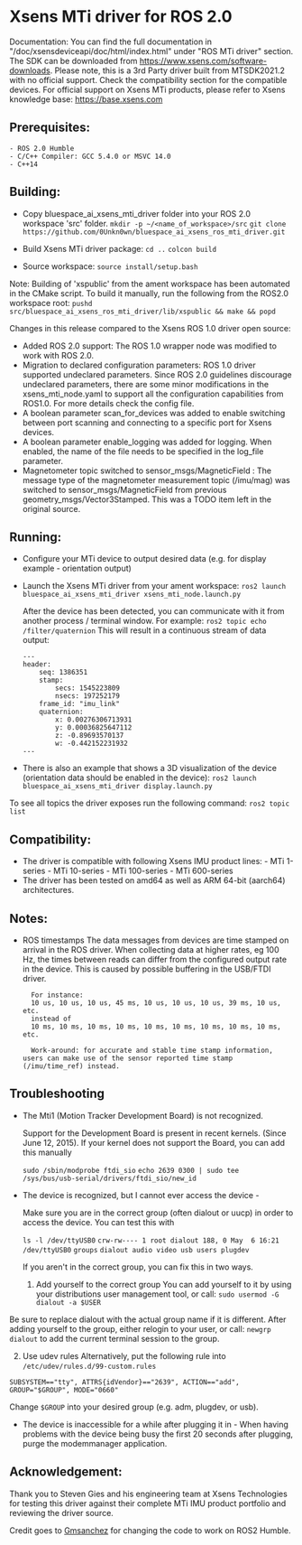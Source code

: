 # Xsens MTi driver for ROS 2.0

Documentation:
You can find the full documentation in "<your MT SDK directory>/doc/xsensdeviceapi/doc/html/index.html" under "ROS MTi driver" section. The SDK can be downloaded from https://www.xsens.com/software-downloads. Please note, this is a 3rd Party driver built from MTSDK2021.2 with no official support. Check the compatibility section for the compatible devices. For official support on Xsens MTi products, please refer to Xsens knowledge base: https://base.xsens.com

## Prerequisites:
    - ROS 2.0 Humble
    - C/C++ Compiler: GCC 5.4.0 or MSVC 14.0
    - C++14

## Building:
- Copy bluespace_ai_xsens_mti_driver folder into your ROS 2.0 workspace 'src' folder.
`mkdir -p ~/<name_of_workspace>/src`
`git clone https://github.com/0Unkn0wn/bluespace_ai_xsens_ros_mti_driver.git`

- Build Xsens MTi driver package:
`cd ..`
`colcon build`

- Source workspace:
`source install/setup.bash`

Note: Building of 'xspublic' from the ament workspace has been automated in the CMake script. To build it manually, run the following from the ROS2.0 workspace root:
`pushd src/bluespace_ai_xsens_ros_mti_driver/lib/xspublic && make && popd`

Changes in this release compared to the Xsens ROS 1.0 driver open source:
- Added ROS 2.0 support: The ROS 1.0 wrapper node was modified to work with ROS 2.0.
- Migration to declared configuration parameters: ROS 1.0 driver supported undeclared parameters. Since ROS 2.0 guidelines discourage undeclared parameters, there are some minor modifications in the xsens_mti_node.yaml to support all the configuration capabilities from ROS1.0. For more details check the config file.
- A boolean parameter scan_for_devices was added to enable switching between port scanning and connecting to a specific port for Xsens devices.
- A boolean parameter enable_logging was added for logging. When enabled, the name of the file needs to be specified in the log_file parameter.
- Magnetometer topic switched to sensor_msgs/MagneticField : The message type of the magnetometer measurement topic (/imu/mag) was switched to sensor_msgs/MagneticField from previous geometry_msgs/Vector3Stamped. This was a TODO item left in the original source.

## Running:
- Configure your MTi device to output desired data (e.g. for display example - orientation output)

- Launch the Xsens MTi driver from your ament workspace:
`ros2 launch bluespace_ai_xsens_mti_driver xsens_mti_node.launch.py`

  After the device has been detected, you can communicate with it from another process / terminal window.
  For example:
  `ros2 topic echo /filter/quaternion`
  This will result in a continuous stream of data output:
  ```
  ---
  header: 
      seq: 1386351
      stamp: 
          secs: 1545223809
          nsecs: 197252179
      frame_id: "imu_link"
      quaternion: 
          x: 0.00276306713931
          y: 0.00036825647112
          z: -0.89693570137
          w: -0.442152231932
  ---
  ```
- There is also an example that shows a 3D visualization of the device (orientation data should be enabled in the device):
`ros2 launch bluespace_ai_xsens_mti_driver display.launch.py`

To see all topics the driver exposes run the following command:
`ros2 topic list`

## Compatibility:
- The driver is compatible with following Xsens IMU product lines:
      - MTi 1-series
      - MTi 10-series
      - MTi 100-series
      - MTi 600-series
- The driver has been tested on amd64 as well as ARM 64-bit (aarch64) architectures. 


## Notes:
- ROS timestamps
        The data messages from devices are time stamped on arrival in the ROS driver.
        When collecting data at higher rates, eg 100 Hz, the times between reads can differ from the configured output rate in the device.
        This is caused by possible buffering in the USB/FTDI driver.

        For instance:
        10 us, 10 us, 10 us, 45 ms, 10 us, 10 us, 10 us, 39 ms, 10 us, etc.
        instead of 
        10 ms, 10 ms, 10 ms, 10 ms, 10 ms, 10 ms, 10 ms, 10 ms, 10 ms, etc.

        Work-around: for accurate and stable time stamp information, users can make use of the sensor reported time stamp (/imu/time_ref) instead.

## Troubleshooting

- The Mti1 (Motion Tracker Development Board) is not recognized.

  Support for the Development Board is present in recent kernels. (Since June 12, 2015).
  If your kernel does not support the Board, you can add this manually

  `sudo /sbin/modprobe ftdi_sio`
  `echo 2639 0300 | sudo tee /sys/bus/usb-serial/drivers/ftdi_sio/new_id`


- The device is recognized, but I cannot ever access the device -

  Make sure you are in the correct group (often dialout or uucp) in order to
  access the device. You can test this with

  `ls -l /dev/ttyUSB0`
  `crw-rw---- 1 root dialout 188, 0 May  6 16:21 /dev/ttyUSB0`
  `groups`
  `dialout audio video usb users plugdev`

  If you aren't in the correct group, you can fix this in two ways.

  1. Add yourself to the correct group
You can add yourself to it by using your distributions user management tool, or call: `sudo usermod -G dialout -a $USER`

Be sure to replace dialout with the actual group name if it is different. After adding yourself to the group, either relogin to your user, or call:
`newgrp dialout` to add the current terminal session to the group.

2. Use udev rules
Alternatively, put the following rule into `/etc/udev/rules.d/99-custom.rules`

`SUBSYSTEM=="tty", ATTRS{idVendor}=="2639", ACTION=="add", GROUP="$GROUP", MODE="0660"`

Change `$GROUP` into your desired group (e.g. adm, plugdev, or usb).


- The device is inaccessible for a while after plugging it in -
When having problems with the device being busy the first 20 seconds after plugging, purge the modemmanager application.

## Acknowledgement:
Thank you to Steven Gies and his engineering team at Xsens Technologies for testing this driver against their complete MTi IMU product portfolio and reviewing the driver source.

Credit goes to [Gmsanchez](https://github.com/gmsanchez/) for changing the code to work on ROS2 Humble.
